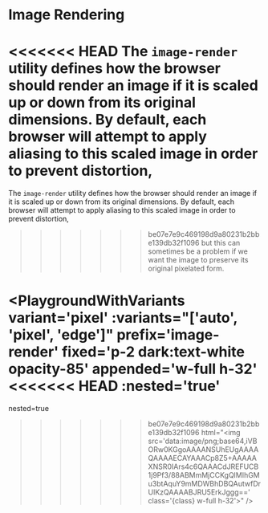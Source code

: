 # Image Rendering

<<<<<<< HEAD
The `image-render` utility defines how the browser should render an image if it is scaled up or down from its original 
dimensions. By default, each browser will attempt to apply aliasing to this scaled image in order to prevent distortion, 
=======
The `image-render` utility defines how the browser should render an image if it is scaled up or down from its original
dimensions. By default, each browser will attempt to apply aliasing to this scaled image in order to prevent distortion,
>>>>>>> be07e7e9c469198d9a80231b2bbe139db32f1096
but this can sometimes be a problem if we want the image to preserve its original pixelated form.

<PlaygroundWithVariants
  variant='pixel'
  :variants="['auto', 'pixel', 'edge']"
  prefix='image-render'
  fixed='p-2 dark:text-white opacity-85'
  appended='w-full h-32'
<<<<<<< HEAD
  :nested='true'
=======
  nested=true
>>>>>>> be07e7e9c469198d9a80231b2bbe139db32f1096
  html="&lt;img src='data:image/png;base64,iVBORw0KGgoAAAANSUhEUgAAAAQAAAAECAYAAACp8Z5+AAAAAXNSR0IArs4c6QAAACdJREFUCB1j9Pf3/88ABMmMjCCKgQlMIhGMu3btAquY9mMDWBhDBQAutwfDrUlKzQAAAABJRU5ErkJggg==' class='{class} w-full h-32'&gt;"
/>
